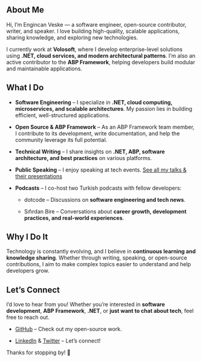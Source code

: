 ## About Me

Hi, I’m Engincan Veske — a software engineer, open-source contributor, writer, and speaker. I love building high-quality, scalable applications, sharing knowledge, and exploring new technologies.

I currently work at **Volosoft**, where I develop enterprise-level solutions using **.NET, cloud services, and modern architectural patterns**. I’m also an active contributor to the **ABP Framework**, helping developers build modular and maintainable applications.

## What I Do

* **Software Engineering** – I specialize in **.NET, cloud computing, microservices, and scalable architectures**. My passion lies in building efficient, well-structured applications.

* **Open Source & ABP Framework** – As an ABP Framework team member, I contribute to its development, write documentation, and help the community leverage its full potential.

* **Technical Writing** – I share insights on **.NET, ABP, software architecture, and best practices** on various platforms.

* **Public Speaking** – I enjoy speaking at tech events. [See all my talks & their presentations](https://github.com/EngincanV/presentations)

* **Podcasts** – I co-host two Turkish podcasts with fellow developers:

  * dotcode – Discussions on **software engineering and tech news**.

  * Sıfırdan Bire – Conversations about **career growth, development practices, and real-world experiences**.

## Why I Do It

Technology is constantly evolving, and I believe in **continuous learning and knowledge sharing**. Whether through writing, speaking, or open-source contributions, I aim to make complex topics easier to understand and help developers grow.

## Let’s Connect

I’d love to hear from you! Whether you’re interested in **software development**, **ABP Framework**, **.NET**, or **just want to chat about tech**, feel free to reach out.

* [GitHub](https://github.com/EngincanV) – Check out my open-source work.

* [LinkedIn](https://www.linkedin.com/in/engincanv/) & [Twitter](https://x.com/EngincanVeske) – Let’s connect!

Thanks for stopping by! 🚀
